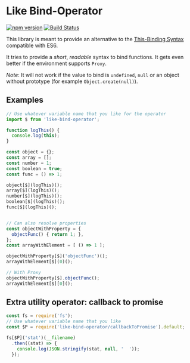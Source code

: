 # Like Bind-Operator

[![npm version](https://badge.fury.io/js/like-bind-operator.svg)](https://badge.fury.io/js/like-bind-operator) [![Build Status](https://travis-ci.org/Volune/like-bind-operator.svg?branch=master)](https://travis-ci.org/Volune/like-bind-operator)

This library is meant to provide an alternative to the [This-Binding Syntax](https://github.com/tc39/proposal-bind-operator) compatible with ES6.

It tries to provide a *short*, *readable* syntax to bind functions. It gets even better if the environment supports `Proxy`.

*Note*: It will not work if the value to bind is `undefined`, `null` or an object without prototype (for example `Object.create(null)`).

## Examples

```javascript
// Use whatever variable name that you like for the operator
import $ from 'like-bind-operator';

function logThis() {
  console.log(this);
}

const object = {};
const array = [];
const number = 1;
const boolean = true;
const func = () => 1;

object[$](logThis)();
array[$](logThis)();
number[$](logThis)();
boolean[$](logThis)();
func[$](logThis)();


// Can also resolve properties
const objectWithProperty = {
  objectFunc() { return 1; },
};
const arrayWithElement = [ () => 1 ];

objectWithProperty[$]('objectFunc')();
arrayWithElement[$](0)();

// With Proxy
objectWithProperty[$].objectFunc();
arrayWithElement[$][0]();
```


## Extra utility operator: callback to promise

```javascript
const fs = require('fs');
// Use whatever variable name that you like
const $P = require('like-bind-operator/callbackToPromise').default;

fs[$P]('stat')(__filename)
  .then((stat) => {
    console.log(JSON.stringify(stat, null, '  '));
  });
```
